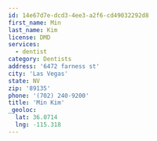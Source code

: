 ```yaml
---
id: 14e67d7e-dcd3-4ee3-a2f6-cd49032292d8
first_name: Min
last_name: Kim
license: DMD
services:
  - dentist
category: Dentists
address: '6472 farness st'
city: 'Las Vegas'
state: NV
zip: '89135'
phone: '(702) 240-9200'
title: 'Min Kim'
_geoloc:
  lat: 36.0714
  lng: -115.318
---
```

